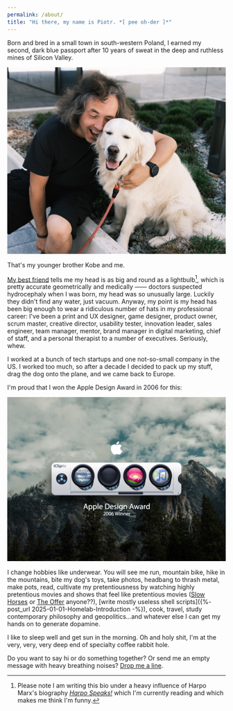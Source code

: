 ```yaml
---
permalink: /about/
title: "Hi there, my name is Piotr. *[ pee oh-der ]*"
---
```

Born and bred in a small town in south-western Poland, I earned my second, dark blue passport after 10 years of sweat in the deep and ruthless mines of Silicon Valley.

[![Kobe and Piotr](/assets/images/kobeandpiotr.jpg)](/assets/images/kobeandpiotr.jpg)

<figcaption>That's my younger brother Kobe and me.</figcaption>


[My best friend](https://zama.ro) tells me my head is as big and round as a lightbulb[^1], which is pretty accurate geometrically and medically —— doctors suspected hydrocephaly when I was born, my head was so unusually large. Luckily they didn't find any water, just vacuum. Anyway, my point is my head has been big enough to wear a ridiculous number of hats in my professional career: I've been a print and UX designer, game designer, product owner, scrum master, creative director, usability tester, innovation leader, sales engineer, team manager, mentor, brand manager in digital marketing, chief of staff, and a personal therapist to a number of executives. Seriously, whew.

I worked at a bunch of tech startups and one not-so-small company in the US. I worked too much, so after a decade I decided to pack up my stuff, drag the dog onto the plane, and we came back to Europe.

[^1]: Please note I am writing this bio under a heavy influence of Harpo Marx's biography [*Harpo Speaks!*](https://hardcover.app/books/harpo-speaks) which I'm currently reading and which makes me think I'm funny.

I'm proud that I won the Apple Design Award in 2006 for this:

[![iClip Lite 2](/assets/images/icliplite2.jpg)](/assets/images/icliplite2.jpg)

I change hobbies like underwear. You will see me run, mountain bike, hike in the mountains, bite my dog's toys, take photos, headbang to thrash metal, make pots, read, cultivate my pretentiousness by watching highly pretentious movies and shows that feel like pretentious movies ([Slow Horses](https://www.imdb.com/title/tt5875444/) or [The Offer](https://www.imdb.com/title/tt13111040/) anyone??), [write mostly useless shell scripts]({%- post_url 2025-01-01-Homelab-Introduction -%}), cook, travel, study contemporary philosophy and geopolitics…and whatever else I can get my hands on to generate dopamine.

I like to sleep well and get sun in the morning. Oh and holy shit, I'm at the very, very, very deep end of specialty coffee rabbit hole.

Do you want to say hi or do something together? Or send me an empty message with heavy breathing noises? [Drop me a line](mailto:hello@pgajos.com).

